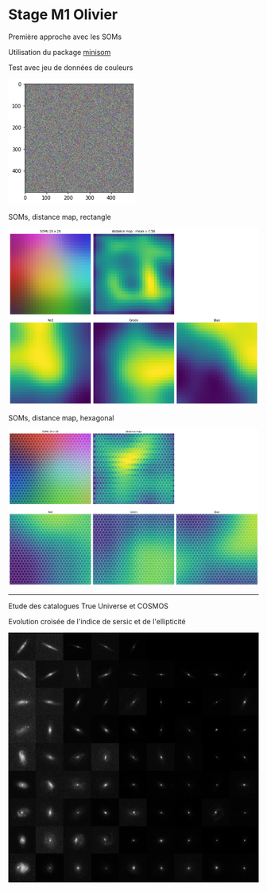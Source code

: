 # Stage M1 Olivier




Première approche avec les SOMs

Utilisation du package [minisom](https://github.com/JustGlowing/minisom) 



Test avec jeu de données de couleurs

![Colors](figures/colors.png)

SOMs, distance map, rectangle

![SOMs rectangular](figures/rect.png)



SOMs, distance map, hexagonal

![SOMs hexagonal](figures/hexa.png)



---

Etude des catalogues True Universe et COSMOS

Evolution croisée de l'indice de sersic et de l'ellipticité

<img src="figures/GxCOSMOS.png" alt="COSMOS catalog" style="zoom:150%;" />
